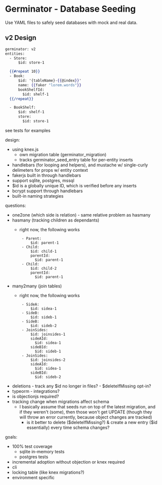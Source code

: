 # Germinator - Database Seeding
Use YAML files to safely seed databases with mock and real data.

## v2 Design
```handlebars
germinator: v2
entities:
  - Store:
      $id: store-1

  {{#repeat 10}}
  - Book:
      $id: '{tableName}-{{@index}}'
      name: {{faker "lorem.words"}}
      bookShelfId:
        $id: shelf-1
  {{/repeat}}

  - BookShelf:
      $id: shelf-1
      store:
        $id: store-1
```

see tests for examples

design:
- using knex.js
  - own migration table (germinator_migration)
  - tracks germinator_seed_entry table for per-entity inserts
- handlebars (for looping and helpers), and mustache w/ single-curly delimeters for props w/ entity context
- fakerjs built in through handlebars
- support sqlite, postgres, mssql
- $id is a globally unique ID, which is verified before any inserts
- bcrypt support through handlebars
- built-in naming strategies

questions:
- one2one (which side is relation) - same relative problem as hasmany
- hasmany (tracking children as dependants)
  - right now, the following works

         - Parent:
             $id: parent-1
         - Child:
             $id: child-1
             parentId:
               $id: parent-1
         - Child:
             $id: child-2
             parentId:
               $id: parent-1
- many2many (join tables)
  - right now, the following works

         - SideA:
             $id: sidea-1
         - SideB:
             $id: sideb-1
         - SideB:
             $id: sideb-2
         - JoinSides:
             $id: joinsides-1
             sideAId:
               $id: sidea-1
             sideBId:
               $id: sideb-1
         - JoinSides:
             $id: joinsides-2
             sideAId:
               $id: sidea-1
             sideBId:
               $id: sideb-2
- deletions - track any $id no longer in files? - $deleteIfMissing opt-in?
- typeorm - integrations?
- is objectionjs required?
- tracking change when migrations affect schema
  - I basically assume that seeds run on top of the latest migration, and if they weren't (some), then those won't get UPDATE (though they will throw an error currently, because object changes are tracked)
    - is it better to delete ($deleteIfMissing?) & create a new entry ($id essentially) every time schema changes?

goals:
- 100% test coverage
  - sqlite in-memory tests
  - postgres tests
- incremental adoption without objection or knex required
- cli
- locking table (like knex migrations?)
- environment specific
